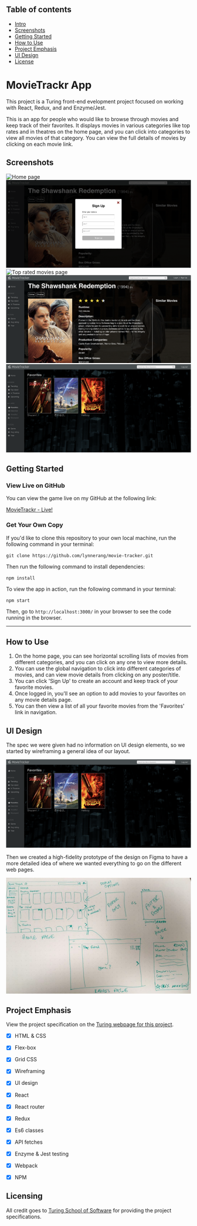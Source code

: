 

## Table of contents
* [Intro](#MovieTrackr-App)
* [Screenshots](#Screenshots)
* [Getting Started](#Getting-Started)
* [How to Use](#How-to-Use)
* [Project Emphasis](#Project-Emphasis)
* [UI Design](#UI-Design)
* [License](#License)


# MovieTrackr App

This project is a Turing front-end evelopment project focused on working with React, Redux, and and Enzyme/Jest.

This is an app for people who would like to browse through movies and keep track of their favorites.  It displays movies in various categories like top rates and in theatres on the home page, and you can click into categories to view all movies of that category.  You can view the full details of movies by clicking on each movie link.


## Screenshots

![Home page](/src/screenshots/1.png)
![Sign up form](/src/screenshots/2.png)
![Top rated movies page](/src/screenshots/3.png)
![Movie details page](/src/screenshots/4.png)
![Favorites page](/src/screenshots/5.png)


## Getting Started

### View Live on GitHub

You can view the game live on my GitHub at the following link:

<a href="https://lynnerang.github.io/movie-tracker/">MovieTrackr - Live!</a>

### Get Your Own Copy

If you'd like to clone this repository to your own local machine, run the following command in your terminal:

```shell
git clone https://github.com/lynnerang/movie-tracker.git
```

Then run the following command to install dependencies:

```shell
npm install
```

To view the app in action, run the following command in your terminal:

```bash
npm start
```

Then, go to `http://localhost:3000/` in your browser to see the code running in the browser.

---

## How to Use

1. On the home page, you can see horizontal scrolling lists of movies from different categories, and you can click on any one to view more details.
2. You can use the global navigation to click into different categories of movies, and can view movie details from clicking on any poster/title.
3. You can click 'Sign Up' to create an account and keep track of your favorite movies.
4. Once logged in, you'll see an option to add movies to your favorites on any movie details page.
5. You can then view a list of all your favorite movies from the 'Favorites' link in navigation.


## UI Design

The spec we were given had no information on UI design elements, so we started by wireframing a general idea of our layout.  

![Wireframes](/src/screenshots/5.png)

Then we created a high-fidelity prototype of the design on Figma to have a more detailed idea of where we wanted everything to go on the different web pages.

![Figma designs](/src/screenshots/6.png)


## Project Emphasis

View the project specification on the <a href="http://frontend.turing.io/projects/movie-tracker.html">Turing webpage for this project</a>.

- [x] HTML & CSS 
- [x] Flex-box
- [x] Grid CSS
- [x] Wireframing
- [x] UI design
- [x] React
- [x] React router
- [x] Redux
- [x] Es6 classes
- [x] API fetches
- [x] Enzyme & Jest testing
- [x] Webpack
- [x] NPM


## Licensing

All credit goes to <a href="turing.io">Turing School of Software</a> for providing the project specifications.
